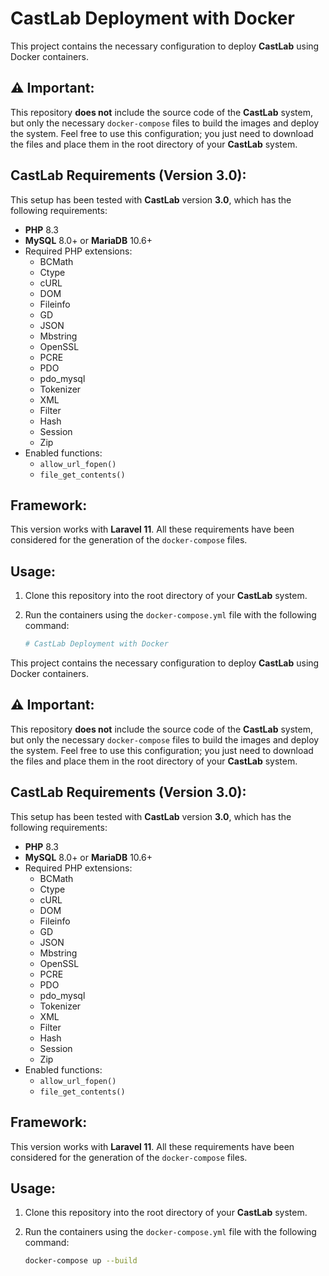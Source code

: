 # CastLab Deployment with Docker

This project contains the necessary configuration to deploy **CastLab** using Docker containers.

## ⚠️ Important:
This repository **does not** include the source code of the **CastLab** system, but only the necessary `docker-compose` files to build the images and deploy the system. Feel free to use this configuration; you just need to download the files and place them in the root directory of your **CastLab** system.

## CastLab Requirements (Version 3.0):

This setup has been tested with **CastLab** version **3.0**, which has the following requirements:

- **PHP** 8.3
- **MySQL** 8.0+ or **MariaDB** 10.6+
- Required PHP extensions:
  - BCMath
  - Ctype
  - cURL
  - DOM
  - Fileinfo
  - GD
  - JSON
  - Mbstring
  - OpenSSL
  - PCRE
  - PDO
  - pdo_mysql
  - Tokenizer
  - XML
  - Filter
  - Hash
  - Session
  - Zip
- Enabled functions:
  - `allow_url_fopen()`
  - `file_get_contents()`

## Framework:
This version works with **Laravel 11**. All these requirements have been considered for the generation of the `docker-compose` files.

## Usage:
1. Clone this repository into the root directory of your **CastLab** system.
2. Run the containers using the `docker-compose.yml` file with the following command:

   ```bash
   # CastLab Deployment with Docker

This project contains the necessary configuration to deploy **CastLab** using Docker containers.

## ⚠️ Important:
This repository **does not** include the source code of the **CastLab** system, but only the necessary `docker-compose` files to build the images and deploy the system. Feel free to use this configuration; you just need to download the files and place them in the root directory of your **CastLab** system.

## CastLab Requirements (Version 3.0):

This setup has been tested with **CastLab** version **3.0**, which has the following requirements:

- **PHP** 8.3
- **MySQL** 8.0+ or **MariaDB** 10.6+
- Required PHP extensions:
  - BCMath
  - Ctype
  - cURL
  - DOM
  - Fileinfo
  - GD
  - JSON
  - Mbstring
  - OpenSSL
  - PCRE
  - PDO
  - pdo_mysql
  - Tokenizer
  - XML
  - Filter
  - Hash
  - Session
  - Zip
- Enabled functions:
  - `allow_url_fopen()`
  - `file_get_contents()`

## Framework:
This version works with **Laravel 11**. All these requirements have been considered for the generation of the `docker-compose` files.

## Usage:
1. Clone this repository into the root directory of your **CastLab** system.
2. Run the containers using the `docker-compose.yml` file with the following command:

   ```bash
   docker-compose up --build
